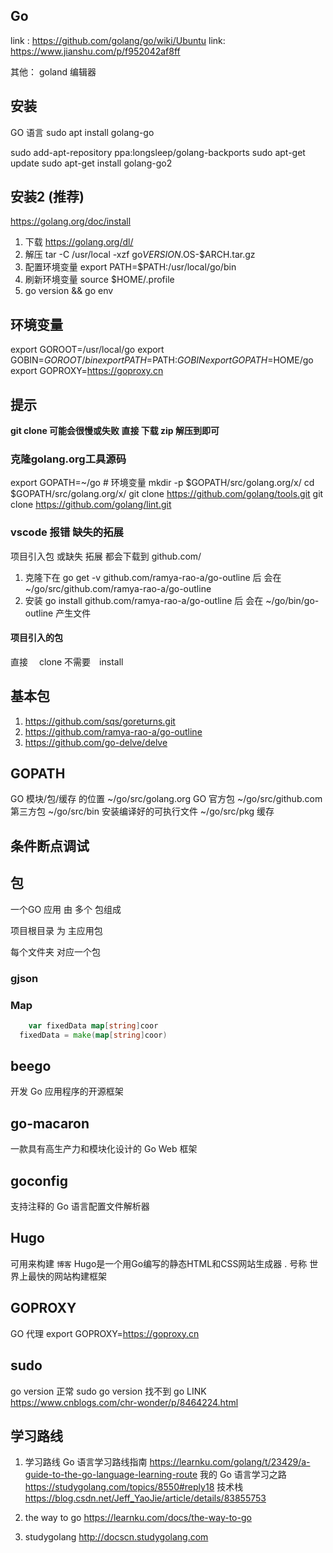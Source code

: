 ## Go
link : https://github.com/golang/go/wiki/Ubuntu
link: https://www.jianshu.com/p/f952042af8ff

其他：
goland 编辑器
## 安装
GO 语言
sudo apt  install golang-go

sudo add-apt-repository ppa:longsleep/golang-backports
sudo apt-get update
sudo apt-get install golang-go2
## 安装2 (推荐)
https://golang.org/doc/install
1. 下载 
https://golang.org/dl/
2. 解压
tar -C /usr/local -xzf go$VERSION.$OS-$ARCH.tar.gz
3. 配置环境变量
export PATH=$PATH:/usr/local/go/bin
4. 刷新环境变量
source $HOME/.profile
5. go version && go env

## 环境变量
export GOROOT=/usr/local/go
export GOBIN=$GOROOT/bin
export PATH=$PATH:$GOBIN
export GOPATH=$HOME/go
export GOPROXY=https://goproxy.cn

## 提示
**git clone 可能会很慢或失败  直接 下载 zip 解压到即可**
### 克隆golang.org工具源码
export GOPATH=~/go    # 环境变量
mkdir -p $GOPATH/src/golang.org/x/
cd $GOPATH/src/golang.org/x/
git clone https://github.com/golang/tools.git
git clone https://github.com/golang/lint.git



### vscode 报错 缺失的拓展　
项目引入包 或缺失 拓展  都会下载到  github.com/
1. 克隆下在
go get -v github.com/ramya-rao-a/go-outline  后
会在 ~/go/src/github.com/ramya-rao-a/go-outline
2. 安装
go install github.com/ramya-rao-a/go-outline  后
会在 ~/go/bin/go-outline   产生文件
 #### 项目引入的包　
直接　 clone 不需要　install


## 基本包
1. https://github.com/sqs/goreturns.git
2. https://github.com/ramya-rao-a/go-outline
3. https://github.com/go-delve/delve

## GOPATH
GO 模块/包/缓存 的位置
~/go/src/golang.org   GO 官方包
~/go/src/github.com 第三方包
~/go/src/bin  安装编译好的可执行文件
~/go/src/pkg  缓存

## 条件断点调试

## 包

一个GO 应用 由 多个 包组成

项目根目录 为 主应用包

每个文件夹 对应一个包

### gjson


### Map

```go
	var fixedData map[string]coor
  fixedData = make(map[string]coor)
  ```

## beego 
开发 Go 应用程序的开源框架
## go-macaron
一款具有高生产力和模块化设计的 Go Web 框架
## goconfig
支持注释的 Go 语言配置文件解析器
## Hugo
可用来构建 `博客`
Hugo是一个用Go编写的静态HTML和CSS网站生成器 . 号称 世界上最快的网站构建框架
## GOPROXY
GO 代理
export GOPROXY=https://goproxy.cn

## sudo

go version 正常   sudo go version  找不到 go
LINK https://www.cnblogs.com/chr-wonder/p/8464224.html

## 学习路线

1. 学习路线
Go 语言学习路线指南
https://learnku.com/golang/t/23429/a-guide-to-the-go-language-learning-route
我的 Go 语言学习之路
https://studygolang.com/topics/8550#reply18
技术栈
https://blog.csdn.net/Jeff_YaoJie/article/details/83855753 

2.  the way to go
https://learnku.com/docs/the-way-to-go

3. studygolang
http://docscn.studygolang.com